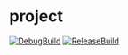 # project
[![DebugBuild](https://github.com/tochouseito/Cho/actions/workflows/Debug.yml/badge.svg)](https://github.com/tochouseito/Cho/actions/workflows/Debug.yml)
[![ReleaseBuild](https://github.com/tochouseito/Cho/actions/workflows/Release.yml/badge.svg)](https://github.com/tochouseito/Cho/actions/workflows/Release.yml)
